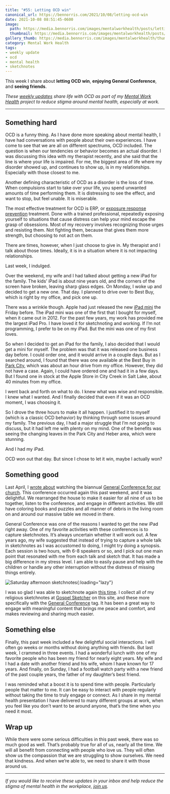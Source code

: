 ```yaml
---
title: "#55: Letting OCD win"
canonical_url: https://bennorris.com/2021/10/08/letting-ocd-win
date: 2021-10-08 08:51:45-0600
image: 
  path: https://media.bennorris.com/images/mentalworkhealth/posts/letting-ocd-win.jpg
  thumbnail: https://media.bennorris.com/images/mentalworkhealth/posts/thumbnails/letting-ocd-win.jpg
gallery_thumb: https://media.bennorris.com/images/mentalworkhealth/thumbs/letting-ocd-win.jpg
category: Mental Work Health
tags:
- weekly update
- ocd
- mental health
- sketchnotes
---
```


This week I share about **letting OCD win**, **enjoying General Conference**, and **seeing friends**.

_These [weekly updates](https://bennorris.com/tags/weekly-update/) share life with OCD as part of my [Mental Work Health](https://bennorris.com/mental-work-health) project to reduce stigma around mental health, especially at work._


***

## Something hard

OCD is a funny thing. As I have done more speaking about mental health, I have had conversations with people about their own experiences. I have come to see that we are all on different spectrums, OCD included. The question is when our tendencies or behavior becomes an actual disorder. I was discussing this idea with my therapist recently, and she said that the line is where your life is impaired. For me, the biggest area of life where my disorder showed up, and continues to show up, is in my relationships. Especially with those closest to me.

Another defining characteristic of OCD as a disorder is the loss of time. When compulsions start to take over your life, you spend unwanted amounts of time performing them. It is distressing to see the effect, and want to stop, but feel unable. It is miserable.

The most effective treatment for OCD is ERP, or [exposure response prevention](https://en.m.wikipedia.org/wiki/Exposure_therapy) treatment. Done with a trained professional, repeatedly exposing yourself to situations that cause distress can help your mind escape the grasp of obsessions. Most of my recovery involves recognizing those urges and resisting them. Not fighting them, because that gives them more strength, but choosing to not act on them.

There are times, however, when I just choose to give in. My therapist and I talk about those times. Ideally, it is in a situation where it is not impacting relationships.

Last week, I indulged.

Over the weekend, my wife and I had talked about getting a new iPad for the family. The kids’ iPad is about nine years old, and the corners of the screen have broken, leaving sharp glass edges. On Monday, I woke up and decided to get a new one. That day. I planned to drive over to Best Buy, which is right by my office, and pick one up.

There was a wrinkle though. Apple had just released the new [iPad mini](https://www.apple.com/ipad-mini/) the Friday before. The iPad mini was one of the first that I bought for myself, when it came out in 2012. For the past few years, my work has provided me the largest iPad Pro. I have loved it for sketchnoting and working. If I’m not programming, I prefer to be on my iPad. But the mini was one of my first loves.

So when I decided to get an iPad for the family, I also decided that I would get a mini for myself. The problem was that it was released one business day before. I could order one, and it would arrive in a couple days. But as I searched around, I found that there was one available at the Best Buy in [Park City](https://en.wikipedia.org/wiki/Park_City%2C_Utah), which was about an hour drive from my office. However, they did not have a case. Again, I could have ordered one and had it in a few days. But I found one in stock at the Apple Store in City Creek in Salt Lake, about 40 minutes from my office.

I went back and forth on what to do. I knew what was wise and responsible. I knew what I wanted. And I finally decided that even if it was an OCD moment, I was choosing it.

So I drove the three hours to make it all happen. I justified it to myself (which is a classic OCD behavior) by thinking through some issues around my family. The previous day, I had a major struggle that I’m not going to discuss, but it had left me with plenty on my mind. One of the benefits was seeing the changing leaves in the Park City and Heber area, which were stunning.

And I had my iPad.

OCD won out that day. But since I chose to let it win, maybe I actually won?


## Something good

Last April, I [wrote about](https://bennorris.com/2021/04/13/creating-white-space) watching the biannual [General Conference for our church](https://www.churchofjesuschrist.org/comeuntochrist/article/general-conference-gods-word-for-today). This conference occurred again this past weekend, and it was delightful. We rearranged the house to make it easier for all nine of us to be together, listen to the conference, and engage in different activities. We still have coloring books and puzzles and all manner of debris in the living room on and around our massive table we moved in there.

General Conference was one of the reasons I wanted to get the new iPad right away. One of my favorite activities with these conferences is to capture sketchnotes. It’s always uncertain whether it will work out. A few years ago, my wife suggested that instead of trying to capture a whole talk in sketchnotes as I was accustomed to doing, I might try doing a synopsis. Each session is two hours, with 6-8 speakers or so, and I pick out one main point that resonated with me from each talk and sketch that. It has made a big difference in my stress level. I am able to easily pause and help with the children or handle any other interruption without the distress of missing things entirely.

![Saturday afternoon sketchnotes](https://media.bennorris.com/images/gospelsketcher/general-conference/oct-2021/oct-21-2-sat-pm.jpg){:loading="lazy"}

I was so glad I was able to sketchnote again [this time](https://bennorris.com/2021/10/04/general-conference-sketchnotes-oct-2021). I collect all of my religious sketchnotes at [Gospel Sketcher](https://bennorris.com/gospel-sketcher) on this site, and these more specifically with the [General Conference](https://bennorris.com/tags/general-conference/) tag. It has been a great way to engage with meaningful content that brings me peace and comfort, and makes reviewing and sharing much easier.


## Something else

Finally, this past week included a few delightful social interactions. I will often go weeks or months without doing anything with friends. But last week, I crammed in three events. I had a wonderful lunch with one of my favorite people who has been my friend for nearly eight years. My wife and I had a date with another friend and his wife, whom I have known for 17 years. And finally, on Sunday, I had a football watch party with a new friend of the past couple years, the father of my daughter’s best friend.

I was reminded what a boost it is to spend time with people. Particularly people that matter to me. It can be easy to interact with people regularly without taking the time to truly engage or connect. As I share in my mental health presentation I have delivered to many different groups at work, when you feel like you don’t want to be around anyone, that’s the time when you need it most.


## Wrap up

While there were some serious difficulties in this past week, there was so much good as well. That’s probably true for all of us, nearly all the time. We will all benefit from connecting with people who love us. They will often show us the compassion that we are struggling to show ourselves. We need that kindness. And when we’re able to, we need to share it with those around us.

***

_If you would like to receive these updates in your inbox and help reduce the stigma of mental health in the workplace, [join us](https://bennorris.com/subscribe/mwh/)._

